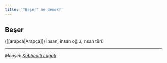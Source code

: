 ```yaml
---
title: '"Beşer" ne demek?'
---
```


## Beşer
([[arapca|Arapça]]) İnsan, insan oğlu, insan türü

---
*Menşei: [Kubbealtı Lugatı](https://www.lugatim.com/s/Beşer)*